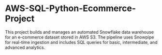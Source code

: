 # AWS-SQL-Python-Ecommerce-Project

This project builds and manages an automated Snowflake data warehouse for an e-commerce dataset stored in AWS S3. The pipeline uses Snowpipe for real-time ingestion and includes SQL queries for basic, intermediate, and advanced analytics.
